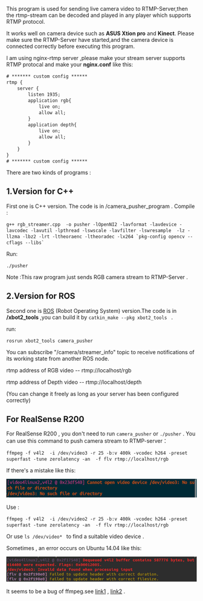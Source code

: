This program  is used for sending live camera video to RTMP-Server,then the rtmp-stream can be decoded and played in any player which supports RTMP protocol.

It works well on camera device such as **ASUS Xtion pro** and **Kinect**. 
Please make sure the RTMP-Server have started,and the camera device is connected correctly before executing this program.

I am using nginx-rtmp server ,please make your stream server supports RTMP protocal and make your **nginx.conf** like this:

```
# ******* custom config ******
rtmp {
    server {
        listen 1935;
		application rgb{
			live on;
			allow all;
		}
		application depth{
			live on;
			allow all;
		}
    }
}
# ******* custom config ******
```

There are two kinds of programs :

## 1.Version for C++  

First one is C++ version. The code is in /camera_pusher_program .
Compile :

```
g++ rgb_streamer.cpp  -o pusher -lOpenNI2 -lavformat -lavdevice -lavcodec -lavutil -lpthread -lswscale -lavfilter -lswresample  -lz -llzma -lbz2 -lrt -ltheoraenc -ltheoradec -lx264 `pkg-config opencv --cflags --libs`
```

Run:
```
./pusher
```

Note :This raw program  just sends RGB camera stream to RTMP-Server .

## 2.Version for ROS 

Second one is [ROS](http://wiki.ros.org/) (Robot Operating System)  version.The code is in **/xbot2_tools**  ,you can build it by `catkin_make --pkg xbot2_tools ` . 

run:

```
rosrun xbot2_tools camera_pusher
```

You can subscribe  "/camera/streamer_info" topic to receive notifications of its working state from another ROS node.

rtmp address of RGB video --  rtmp://localhost/rgb

rtmp address of Depth video -- rtmp://localhost/depth

(You can change it freely as long as your server has been configured correctly)



## For RealSense R200

For RealSense R200 , you don't need to run `camera_pusher`  or  `./pusher` . You can use this command to push camera stream to RTMP-server：

```
ffmpeg -f v4l2  -i /dev/video3 -r 25 -b:v 400k -vcodec h264 -preset superfast -tune zerolatency -an  -f flv rtmp://localhost/rgb
```

If there's a mistake like this:

![1](images/1.jpg)

Use :

```
ffmpeg -f v4l2  -i /dev/video2 -r 25 -b:v 400k -vcodec h264 -preset superfast -tune zerolatency -an  -f flv rtmp://localhost/rgb
```

Or use `ls /dev/video* ` to find a suitable video device .  

Sometimes , an error occurs on Ubuntu 14.04 like this:

![2](images/2.jpg)

It seems to be a bug of ffmpeg.see [link1](https://github.com/gpac/gpac/issues/210) , [link2](https://superuser.com/questions/1048637/ffmpeg-video-recording-freezes-after-invalid-data-found-when-processing-input) .